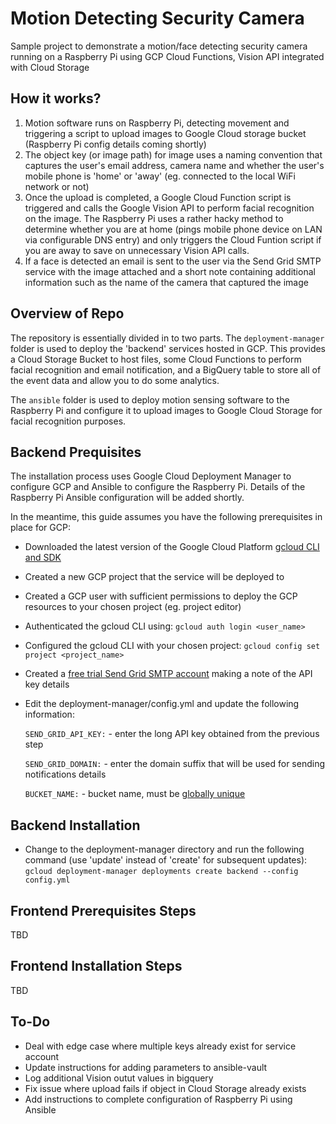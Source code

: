 # Motion Detecting Security Camera

Sample project to demonstrate a motion/face detecting security camera running on a Raspberry Pi using  GCP Cloud Functions, Vision API integrated with Cloud Storage

## How it works?

1. Motion software runs on Raspberry Pi, detecting  movement and triggering a script to upload images to Google Cloud storage bucket (Raspberry Pi config details coming shortly)
2. The object key (or image path) for image uses a naming convention that captures the user's email address, camera name and whether the user's mobile phone is 'home' or 'away' (eg. connected to the local WiFi network or not)
3. Once the upload is completed, a Google Cloud Function script is triggered and calls the Google Vision API to perform facial recognition on the image. The Raspberry Pi uses a rather hacky method to determine whether you are at home (pings mobile phone device on LAN via configurable DNS entry) and only triggers the Cloud Funtion script if you are away to save on unnecessary Vision API calls.
4. If a face is detected an email is sent to the user via the Send Grid SMTP service with the image attached and a short note containing additional information such as the name of the camera that captured the image

## Overview of Repo

The repository is essentially divided in to two parts. The `deployment-manager` folder is used to deploy the 'backend' services hosted in GCP. This provides a Cloud Storage Bucket to host files, some Cloud Functions to perform facial recognition and email notification, and a BigQuery table to store all of the event data and allow you to do some analytics.

The `ansible` folder is used to deploy motion sensing software to the Raspberry Pi and configure it to upload images to Google Cloud Storage for facial recognition purposes.

## Backend Prequisites

The installation process uses Google Cloud Deployment Manager to configure GCP and Ansible to configure the Raspberry Pi. Details of the Raspberry Pi Ansible configuration will be added shortly. 

In the meantime, this guide assumes you have the following prerequisites in place for GCP:

* Downloaded the latest version of the Google Cloud Platform [gcloud CLI and SDK](https://cloud.google.com/sdk/)
* Created a new GCP project that the service will be deployed to
* Created a GCP user with sufficient permissions to deploy the GCP resources to your chosen project (eg. project editor)
* Authenticated the gcloud CLI using: `gcloud auth login <user_name>`
* Configured the gcloud CLI with your chosen project: `gcloud config set project <project_name>`
* Created a [free trial Send Grid SMTP account](https://signup.sendgrid.com) making a note of the API key details
* Edit the deployment-manager/config.yml and update the following information:

   `SEND_GRID_API_KEY:` - enter the long API key obtained from the previous step

   `SEND_GRID_DOMAIN:` - enter the domain suffix that will be used for sending notifications details

   `BUCKET_NAME:` - bucket name, must be [globally unique](https://cloud.google.com/storage/docs/naming)

## Backend Installation

* Change to the deployment-manager directory and run the following command (use 'update' instead of 'create' for subsequent updates):
`gcloud deployment-manager deployments create backend --config config.yml`

## Frontend Prerequisites Steps

TBD

## Frontend Installation Steps

TBD

## To-Do

* Deal with edge case where multiple keys already exist for service account
* Update instructions for adding parameters to ansible-vault
* Log additional Vision outut values in bigquery
* Fix issue where upload fails if object in Cloud Storage already exists
* Add instructions to complete configuration of Raspberry Pi using Ansible

